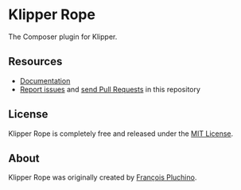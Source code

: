 Klipper Rope
============

The Composer plugin for Klipper.

Resources
---------

- [Documentation](https://doc.klipper.dev/rope)
- [Report issues](https://github.com/klipperdev/rope/issues)
  and [send Pull Requests](https://github.com/klipperdev/rope/pulls)
  in this repository

License
-------

Klipper Rope is completely free and released under the [MIT License](LICENSE).

About
-----

Klipper Rope was originally created by [François Pluchino](https://github.com/francoispluchino).
